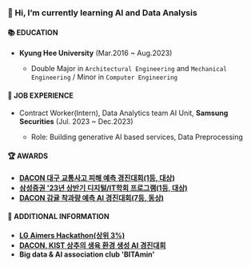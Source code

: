 ### 👋 Hi, I’m currently learning AI and Data Analysis

#### 📚 EDUCATION
- **Kyung Hee University** (Mar.2016 ~ Aug.2023)
  
  - Double Major in `Architectural Engineering` and `Mechanical Engineering` / Minor in `Computer Engineering`  


#### 💼 JOB EXPERIENCE
- Contract Worker(Intern), Data Analytics team AI Unit, **Samsung Securities** (Jul. 2023 ~ Dec.2023)
  
  - Role: Building generative AI based services, Data Preprocessing 

 
#### 🏆 AWARDS
- **[DACON 대구 교통사고 피해 예측 경진대회(1등, 대상)](https://github.com/jswooo/DAEGU_AI)**
- **[삼성증권 '23년 상반기 디지털/IT학회 프로그램(1등, 대상)](https://github.com/jswooo/SAMSUNG-SECURITIES_Project)**
- **[DACON 감귤 착과량 예측 AI 경진대회(7등, 동상)](https://github.com/jswooo/DACON_citrus_prediction)**


#### 📂 ADDITIONAL INFORMATION
- **[LG Aimers Hackathon(상위 3%)](https://github.com/jswooo/LG_AIMERS)**
- **[DACON, KIST 상추의 생육 환경 생성 AI 경진대회](https://github.com/jswooo/DACON_lettuce_prediction)**
- **Big data & AI association club 'BITAmin'**

